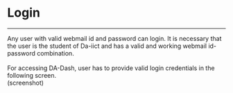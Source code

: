 # Login


---


Any user with valid webmail id and password can login. It is necessary that the user is the student of Da-iict and has a valid and working webmail id-password combination.<br/>
<br/>
For accessing DA-Dash, user has to provide valid login credentials in the following screen.
 <br/>(screenshot)